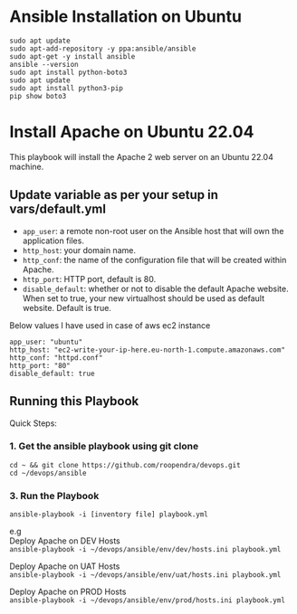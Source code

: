 # Ansible Installation on Ubuntu
```
sudo apt update
sudo apt-add-repository -y ppa:ansible/ansible
sudo apt-get -y install ansible
ansible --version
sudo apt install python-boto3
sudo apt update
sudo apt install python3-pip
pip show boto3
```

# Install Apache on Ubuntu 22.04

This playbook will install the Apache 2 web server on an Ubuntu 22.04 machine. 


## Update variable as per your setup in vars/default.yml

- `app_user`: a remote non-root user on the Ansible host that will own the application files. 
- `http_host`: your domain name.
- `http_conf`: the name of the configuration file that will be created within Apache.
- `http_port`: HTTP port, default is 80.
- `disable_default`: whether or not to disable the default Apache website. When set to true, your new virtualhost should be used as default website. Default is true.

Below values I have used in case of aws ec2 instance
```
app_user: "ubuntu"
http_host: "ec2-write-your-ip-here.eu-north-1.compute.amazonaws.com"
http_conf: "httpd.conf"
http_port: "80"
disable_default: true
```

## Running this Playbook

Quick Steps:

### 1. Get the ansible playbook using git clone
```shell
cd ~ && git clone https://github.com/roopendra/devops.git
cd ~/devops/ansible
```

### 3. Run the Playbook

```command
ansible-playbook -i [inventory file] playbook.yml
```
e.g  
Deploy Apache on DEV Hosts  
```ansible-playbook -i ~/devops/ansible/env/dev/hosts.ini playbook.yml```

Deploy Apache on UAT Hosts  
```ansible-playbook -i ~/devops/ansible/env/uat/hosts.ini playbook.yml```

Deploy Apache on PROD Hosts  
```ansible-playbook -i ~/devops/ansible/env/prod/hosts.ini playbook.yml```

